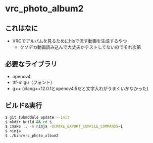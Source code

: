 # vrc_photo_album2
## これはなに
- VRCでアルバムを見るためにhlsで流す動画を生成するやつ
  - クソデカ動画読み込んで大丈夫かテストしてないのでそれ次第

## 必要なライブラリ
- opencv4
- ttf-migu（フォント）
- g++ (clang++12.0.1とopencv4.5だと文字入れがうまくいかなかった)

## ビルド&実行
```sh
$ git submodule update --init
$ mkdir build && cd $_
$ cmake .. -G ninja -DCMAKE_EXPORT_COMPILE_COMMANDS=1
$ ninja
$ ./bin/vrc_photo_album2
```
